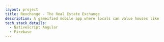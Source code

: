 ```yaml
---
layout: project
title: Rexchange - The Real Estate Exchange
description: A gameified mobile app where locals can value houses like the stock exchange.
tech_stack_details:
  - Nativescript Angular
  - Firebase
---
```

